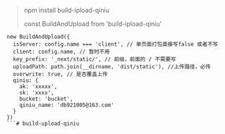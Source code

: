 > npm install build-ipload-qiniu
> 
> const BuildAndUpload from 'build-ipload-qiniu'
```
new BuildAndUpload({
  isServer: config.name === 'client', // 单页面打包直接写false 或者不写
  client: config.name, // 暂时不用
  key_prefix: '_next/static/', // 前缀，前面的 / 不需要写
  uploadPath: path.join(__dirname, 'dist/static'), //上传路径，必传
  overwrite: true, // 是否覆盖上传
  qiniu: {
    ak: 'xxxxx',
    sk: 'xxxx',
    bucket: 'bucket',
    qiniu_name: 'db921005@163.com'
  }
})
```# build-upload-qiniu

